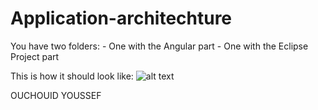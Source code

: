 # Application-architechture

You have two folders: - One with the Angular part
                      - One with the Eclipse Project part

This is how it should look like:
![alt text](https://cdn.discordapp.com/attachments/655462549634023443/930212394544795708/unknown.png)


OUCHOUID YOUSSEF
